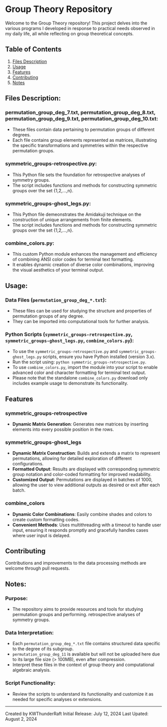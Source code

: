 # Group Theory Repository

Welcome to the Group Theory repository! This project delves into the various programs I developed in response to practical needs observed in my daily life, all while reflecting on group theoretical concepts.

## Table of Contents

1. [Files Description](#files-description)
2. [Usage](#usage)
3. [Features](#features)
4. [Contributing](#contributing)
5. [Notes](#notes)
   
## Files Description:

### permutation_group_deg_7.txt, permutation_group_deg_8.txt, permutation_group_deg_9.txt, permutation_group_deg_10.txt:

- These files contain data pertaining to permutation groups of different degrees.
- Each file contains group elements represented as matrices, illustrating the specific transformations
  and symmetries within the respective permutation groups.

### symmetric_groups-retrospective.py:

- This Python file sets the foundation for retrospective analyses of symmetry groups.
- The script includes functions and methods for constructing symmetric groups over the set {1,2,...,n}.

### symmetric_groups-ghost_legs.py:

- This Python file demeonstrates the Amidakuji technique on the construction of unique arrangements from finite elements.
- The script includes functions and methods for constructing symmetric groups over the set {1,2,...,n}.

### combine_colors.py:
- This custom Python module enhances the management and efficiency of combining ANSI color codes for terminal text formatting.
- It enables dynamic creation of diverse color combinations, improving the visual aesthetics of your terminal output.

## Usage:

### Data Files (`permutation_group_deg_*.txt`):

- These files can be used for studying the structure and properties of permutation groups of any degree.
- They can be imported into computational tools for further analysis.

### Python Scripts (`symmetric_groups-retrospective.py`, `symmetric_groups-ghost_legs.py`, `combine_colors.py`):

- To use the `symmetric_groups-retrospective.py` and `symmetric_groups-ghost_legs.py` scripts, ensure you have Python installed (version 3.x).
- Run the script using: `python symmetric_groups-retrospective.py`.
- To use `combine_colors.py`, import the module into your script to enable advanced color and character formatting for terminal text output.
- Please note that the standalone `combine_colors.py` download only includes example usage to demonstrate its functionality.

## Features

### symmetric_groups-retrospective

- **Dynamic Matrix Generation**: Generates new matrices by inserting elements into every possible position in the rows.

### symmetric_groups-ghost_legs

- **Dynamic Matrix Construction**: Builds and extends a matrix to represent permutations, allowing for detailed exploration of different configurations.
- **Formatted Output**: Results are displayed with corresponding symmetric group notation and color-coded formatting for improved readability.
- **Customized Output**: Permutations are displayed in batches of 1000, allowing the user to view additional outputs as desired or exit after each batch.

### combine_colors

- **Dynamic Color Combinations**: Easily combine shades and colors to create custom formatting codes.
- **Convenient Methods**:  Uses multithreading with a timeout to handle user input, ensuring it responds promptly and gracefully handles cases where user input is delayed.

## Contributing

Contributions and improvements to the data processing methods are welcome through pull requests.

## Notes:

### Purpose:

- The repository aims to provide resources and tools for studying permutation groups and performing.
  retrospective analyses of symmetry groups.

### Data Interpretation:

- Each `permutation_group_deg_*.txt` file contains structured data specific to the degree of its subgroup.
- `permutation_group_deg_11` is available but will not be uploaded here due to its large file size (> 100MB), even after compression.
- Interpret these files in the context of group theory and computational algebraic analysis.

### Script Functionality:

- Review the scripts to understand its functionality and customize it as needed for specific analyses or extensions.

---

Created by KWThunderRaft
Initial Release: July 12, 2024
Last Upated: August 2, 2024
